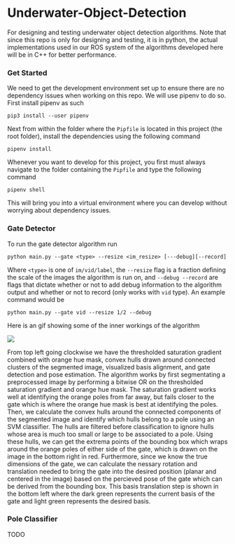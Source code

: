 
# Underwater-Object-Detection
For designing and testing underwater object detection algorithms.  Note that since this repo is only for designing and testing, it is in python, the actual implementations used in our ROS system of the algorithms developed here will be in C++ for better performance.

### Get Started
We need to get the development environment set up to ensure there are no dependency issues when working on this repo. We will use pipenv to do so. First install pipenv as such

`pip3 install --user pipenv`

Next from within the folder where the `Pipfile` is located in this project (the root folder), install the dependencies using the following command

`pipenv install`

Whenever you want to develop for this project, you first must always navigate to the folder containing the `Pipfile` and type the following command

`pipenv shell`

This will bring you into a virtual environment where you can develop without worrying about dependency issues.


### Gate Detector
To run the gate detector algorithm run

`python main.py --gate <type> --resize <im_resize> [---debug][--record]`

Where `<type>` is one of  `im/vid/label`, the `--resize` flag is a fraction defining the scale of the images the algorithm is run on, and `--debug --record` are flags that dictate whether or not to add debug information to the algorithm output and whether or not to record (only works with `vid` type). An example command would be

`python main.py --gate vid --resize 1/2 --debug`

Here is an gif showing some of the inner workings of the algorithm

![](/videos/demos/gate_demo.gif)

From top left going clockwise we have the thresholded saturation gradient combined with orange hue mask, convex hulls drawn around connected clusters of the segmented image, visualized basis alignment, and gate detection and pose estimation. The algorithm works by first segmentating a preprocessed image by performing a bitwise OR on the thresholded saturation gradient and orange hue mask. The saturation gradient works well at identifying the orange poles from far away, but fails closer to the gate which is where the orange hue mask is best at identifying the poles. Then, we calculate the convex hulls around the connected components of the segmented image and identify which hulls belong to a pole using an SVM classifier. The hulls are filtered before classification to ignore hulls whose area is much too small or large to be associated to a pole. Using these hulls, we can get the extrema points of the bounding box which wraps around the orange poles of either side of the gate, which is drawn on the image in the bottom right in red. Furthermore, since we know the true dimensions of the gate, we can calculate the nessary rotation and translation needed to bring the gate into the desired position (planar and centered in the image) based on the percieved pose of the gate which can be derived from the bounding box. This basis translation step is shown in the bottom left where the dark green represents the current basis of the gate and light green represents the desired basis.  

### Pole Classifier

TODO
